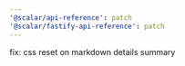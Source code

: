 ```yaml
---
'@scalar/api-reference': patch
'@scalar/fastify-api-reference': patch
---
```


fix: css reset on markdown details summary
